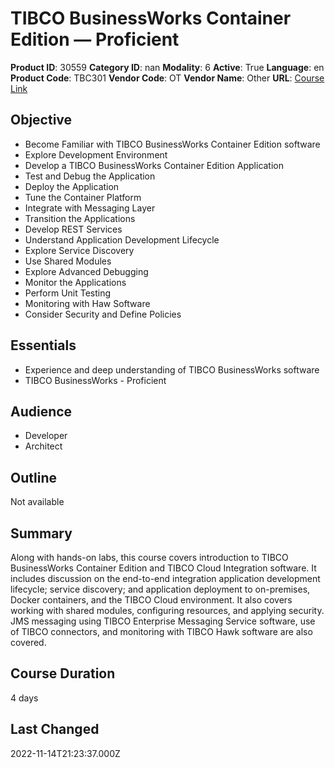 # TIBCO BusinessWorks Container Edition — Proficient

**Product ID**: 30559
**Category ID**: nan
**Modality**: 6
**Active**: True
**Language**: en
**Product Code**: TBC301
**Vendor Code**: OT
**Vendor Name**: Other
**URL**: [Course Link](https://www.fastlaneus.com/course/ot-tbc301)

## Objective
- Become Familiar with TIBCO BusinessWorks Container Edition software
- Explore Development Environment
- Develop a TIBCO BusinessWorks Container Edition Application
- Test and Debug the Application
- Deploy the Application
- Tune the Container Platform
- Integrate with Messaging Layer
- Transition the Applications
- Develop REST Services
- Understand Application Development Lifecycle
- Explore Service Discovery
- Use Shared Modules
- Explore Advanced Debugging
- Monitor the Applications
- Perform Unit Testing
- Monitoring with Haw Software
- Consider Security and Define Policies

## Essentials
- Experience and deep understanding of TIBCO BusinessWorks software
- TIBCO BusinessWorks - Proficient

## Audience
- Developer
- Architect

## Outline
Not available

## Summary
Along with hands-on labs, this course covers introduction to TIBCO BusinessWorks Container Edition and TIBCO Cloud Integration software. It includes discussion on the end-to-end integration application development lifecycle; service discovery; and application deployment to on-premises, Docker containers, and the TIBCO Cloud environment. It also covers working with shared modules, configuring resources, and applying security. JMS messaging using TIBCO Enterprise Messaging Service software,
use of TIBCO connectors, and monitoring with TIBCO Hawk software are also covered.

## Course Duration
4 days

## Last Changed
2022-11-14T21:23:37.000Z
